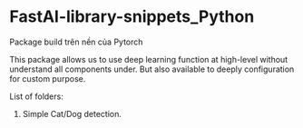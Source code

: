 # FastAI-library-snippets_Python

Package build trên nền của Pytorch

<p>This package allows us to use deep learning function at high-level without understand all components under. But also available to deeply configuration for custom purpose.</p>
<p>List of folders:</p>
<ol>
  <li>Simple Cat/Dog detection.</li>
</ol>
